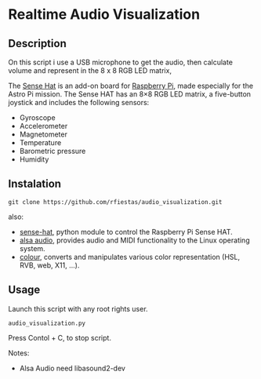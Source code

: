 Realtime Audio Visualization
=============

Description
-------
On this script i use a USB microphone to get the audio, then calculate volume and represent in the 8 x 8 RGB LED matrix, 

The [Sense Hat](https://www.raspberrypi.org/documentation/hardware/sense-hat/) is an add-on board for [Raspberry Pi](https://www.raspberrypi.org/), made especially for the Astro Pi mission.
The Sense HAT has an 8×8 RGB LED matrix, a five-button joystick and includes the following sensors:
- Gyroscope
- Accelerometer
- Magnetometer
- Temperature
- Barometric pressure
- Humidity

Instalation
-------
```
git clone https://github.com/rfiestas/audio_visualization.git
```
also:

- [sense-hat](https://www.raspberrypi.org/documentation/hardware/sense-hat/), python module to control the Raspberry Pi Sense HAT.
- [alsa audio](https://larsimmisch.github.io/pyalsaaudio), provides audio and MIDI functionality to the Linux operating system.  
- [colour](https://pypi.python.org/pypi/colour), converts and manipulates various color representation (HSL, RVB, web, X11, ...).

Usage
-------
Launch this script with any root rights user.
```
audio_visualization.py
```
Press Contol + C, to stop script.

Notes:

  - Alsa Audio need libasound2-dev
